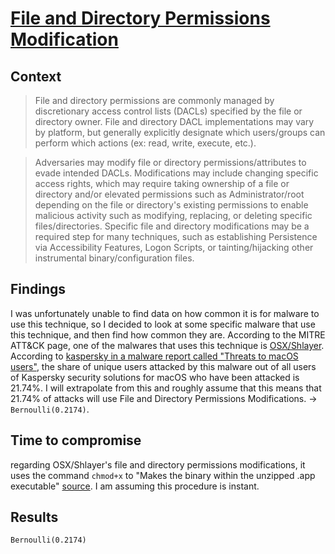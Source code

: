 # [File and Directory Permissions Modification](https://attack.mitre.org/techniques/T1222/)

## Context
>File and directory permissions are commonly managed by discretionary access control lists (DACLs) specified by the file or directory owner. File and directory DACL implementations may vary by platform, but generally explicitly designate which users/groups can perform which actions (ex: read, write, execute, etc.).

>Adversaries may modify file or directory permissions/attributes to evade intended DACLs. Modifications may include changing specific access rights, which may require taking ownership of a file or directory and/or elevated permissions such as Administrator/root depending on the file or directory's existing permissions to enable malicious activity such as modifying, replacing, or deleting specific files/directories. Specific file and directory modifications may be a required step for many techniques, such as establishing Persistence via Accessibility Features, Logon Scripts, or tainting/hijacking other instrumental binary/configuration files.

## Findings
I was unfortunately unable to find data on how common it is for malware to use this technique, so I decided to look at some specific malware that use this technique, and then find how common they are. According to the MITRE ATT&CK page, one of the malwares that uses this technique is [OSX/Shlayer](https://attack.mitre.org/software/S0402/). According to [kaspersky in a malware report called "Threats to macOS users"](https://securelist.com/threats-to-macos-users/93116/), the share of unique users attacked by this malware out of all users of Kaspersky security solutions for macOS who have been attacked is 21.74%. I will extrapolate from this and roughly assume that this means that 21.74% of attacks will use File and Directory Permissions Modifications. -> ```Bernoulli(0.2174)```. 

## Time to compromise
regarding OSX/Shlayer's file and directory permissions modifications, it uses the command ```chmod+x``` to "Makes the binary within the unzipped .app executable" [source](https://www.carbonblack.com/2019/02/12/tau-threat-intelligence-notification-new-macos-malware-variant-of-shlayer-osx-discovered/). I am assuming this procedure is instant. 

## Results
```Bernoulli(0.2174)```